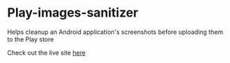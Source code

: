 Play-images-sanitizer
=====================

Helps cleanup an Android application's screenshots before uploading them to the Play store

Check out the live site <a href="http://android-screenshots.appspot.com/">here</a>
